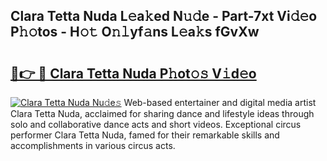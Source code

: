 ## Clara Tetta Nuda L𝚎a𝚔ed N𝚞𝚍e - Part-7xt Vi𝚍𝚎o P𝚑𝚘tos - H𝚘𝚝 O𝚗𝚕yf𝚊ns L𝚎a𝚔s fGvXw

# <h2><a href="http://kfe8h5n.oniu.top/?m=Clara+Tetta+Nuda">🔗👉 🔴 Clara Tetta Nuda P𝚑ot𝚘𝚜 V𝚒d𝚎o</a></h2>

[![Clara Tetta Nuda Nu𝚍e𝚜](https://i.imgur.com/0qMVB7G.gif)](http://kfe8h5n.oniu.top/?m=Clara+Tetta+Nuda)
Web-based entertainer and digital media artist Clara Tetta Nuda, acclaimed for sharing dance and lifestyle ideas through solo and collaborative dance acts and short videos. Exceptional circus performer Clara Tetta Nuda, famed for their remarkable skills and accomplishments in various circus acts.  
